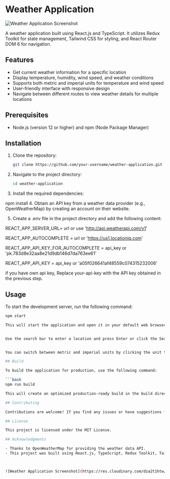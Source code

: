 # Weather Application

![Weather Application Screenshot](https://res.cloudinary.com/dza2t1htw/image/upload/v1687610806/Screenshot_52_eqgn5f.png)

A weather application built using React.js and TypeScript. It utilizes Redux Toolkit for state management, Tailwind CSS for styling, and React Router DOM 6 for navigation.

## Features

- Get current weather information for a specific location
- Display temperature, humidity, wind speed, and weather conditions
- Supports both metric and imperial units for temperature and wind speed
- User-friendly interface with responsive design
- Navigate between different routes to view weather details for multiple locations

## Prerequisites

- Node.js (version 12 or higher) and npm (Node Package Manager)

## Installation

1. Clone the repository:

   ```bash
   git clone https://github.com/your-username/weather-application.git

2. Navigate to the project directory:

   ```bash
   cd weather-application

3. Install the required dependencies:
   
  npm install
4. Obtain an API key from a weather data provider (e.g., OpenWeatherMap) by creating an account on their website.

5. Create a .env file in the project directory and add the following content:
   
REACT_APP_SERVER_URL= url or use 'http://api.weatherapi.com/v1'

REACT_APP_AUTOCOMPLETE = url or 'https://us1.locationiq.com'

REACT_APP_API_KEY_FOR_AUTOCOMPLETE = api_key or 'pk.783d8e32aa8e21d9db146d7da763ee61'

REACT_APP_API_KEY = api_key or 'a05f026641af48559c074315232006'

if you have own api key, Replace your-api-key with the API key obtained in the previous step.


## Usage

To start the development server, run the following command:

```bash
npm start

This will start the application and open it in your default web browser. You can also access it at http://localhost:3000.


Use the search bar to enter a location and press Enter or click the Search button. The application will display the current weather data for the specified location, including temperature, humidity, wind speed, and weather conditions.


You can switch between metric and imperial units by clicking the unit toggle button in the top-right corner of the weather display.

## Build

To build the application for production, use the following command:

```bash
npm run build

This will create an optimized production-ready build in the build directory.

## Contributing

Contributions are welcome! If you find any issues or have suggestions for improvement, please open an issue or submit a pull request.

## License

This project is licensed under the MIT License.

## Acknowledgments

- Thanks to OpenWeatherMap for providing the weather data API.
- This project was built using React.js, TypeScript, Redux Toolkit, Tailwind CSS, and React Router DOM 6.



![Weather Application Screenshot](https://res.cloudinary.com/dza2t1htw/image/upload/v1687610806/Screenshot_52_eqgn5f.png)
